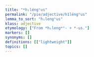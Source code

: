 ```yaml
---
title: "*h₁léngʰus"
permalink: "/pie/adjective/h1léngʰus"
lemma_to_sort: "h₁lengʰus"
klass: adjective
etymology: ["From *h₁lengʷʰ- +‎ *-us."]
markers: []
synonyms: []
definitions: [["lightweight"]]
topics: []
---
```

